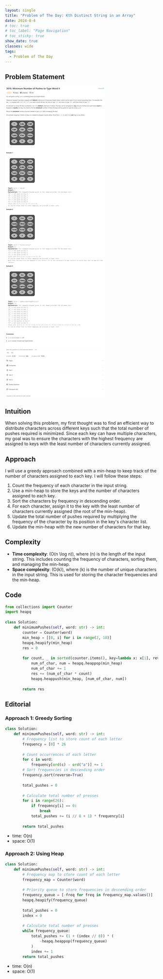 ```yaml
---
layout: single
title: "Problem of The Day: Kth Distinct String in an Array"
date: 2024-8-4
# toc: true
# toc_label: "Page Navigation"
# toc_sticky: true
show_date: true
classes: wide
tags:
  - Problem of The Day
---
```


## Problem Statement

![3016](/assets/images/2024-08-05_19-12-22-problem-3016.png)

## Intuition

When solving this problem, my first thought was to find an efficient way to distribute characters across different keys such that the total number of pushes required is minimized. Since each key can have multiple characters, my goal was to ensure the characters with the highest frequency are assigned to keys with the least number of characters currently assigned.

## Approach

I will use a greedy approach combined with a min-heap to keep track of the number of characters assigned to each key. I will follow these steps:

1. Count the frequency of each character in the input string.
2. Use a min-heap to store the keys and the number of characters assigned to each key.
3. Sort the characters by frequency in descending order.
4. For each character, assign it to the key with the least number of characters currently assigned (the root of the min-heap).
5. Update the total number of pushes required by multiplying the frequency of the character by its position in the key's character list.
6. Update the min-heap with the new number of characters for that key.

## Complexity

- **Time complexity**: \(O(n \log n)\), where \(n\) is the length of the input string. This includes counting the frequency of characters, sorting them, and managing the min-heap.
- **Space complexity**: \(O(k)\), where \(k\) is the number of unique characters in the input string. This is used for storing the character frequencies and the min-heap.

## Code

```python
from collections import Counter
import heapq

class Solution:
    def minimumPushes(self, word: str) -> int:
        counter = Counter(word)
        min_heap = [[0, i] for i in range(2, 10)]
        heapq.heapify(min_heap)
        res = 0

        for count, _ in sorted(counter.items(), key=lambda x: x[1], reverse=True):
            num_of_char, num = heapq.heappop(min_heap)
            num_of_char += 1
            res += (num_of_char * count)
            heapq.heappush(min_heap, [num_of_char, num])

        return res
```

## Editorial

### Approach 1: Greedy Sorting

```python
class Solution:
    def minimumPushes(self, word: str) -> int:
        # Frequency list to store count of each letter
        frequency = [0] * 26

        # Count occurrences of each letter
        for c in word:
            frequency[ord(c) - ord("a")] += 1
        # Sort frequencies in descending order
        frequency.sort(reverse=True)

        total_pushes = 0

        # Calculate total number of presses
        for i in range(26):
            if frequency[i] == 0:
                break
            total_pushes += (i // 8 + 1) * frequency[i]

        return total_pushes
```

- time: O(n)
- space: O(1)

### Approach 2: Using Heap

```python
class Solution:
    def minimumPushes(self, word: str) -> int:
        # Frequency map to store count of each letter
        frequency_map = Counter(word)

        # Priority queue to store frequencies in descending order
        frequency_queue = [-freq for freq in frequency_map.values()]
        heapq.heapify(frequency_queue)

        total_pushes = 0
        index = 0

        # Calculate total number of presses
        while frequency_queue:
            total_pushes += (1 + (index // 8)) * (
                -heapq.heappop(frequency_queue)
            )
            index += 1
        return total_pushes
```

- time: O(n)
- space: O(1)
